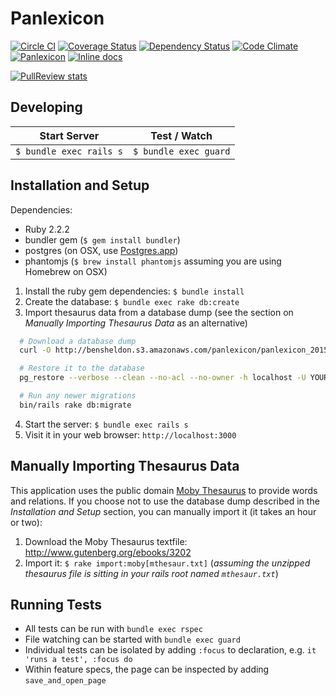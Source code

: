 # Panlexicon

[![Circle CI](https://circleci.com/gh/bensheldon/panlexicon-rails.svg?style=shield)](https://circleci.com/gh/bensheldon/panlexicon-rails)
[![Coverage Status](https://coveralls.io/repos/bensheldon/panlexicon-rails/badge.png?branch=master)](https://coveralls.io/r/bensheldon/panlexicon-rails?branch=master)
[![Dependency Status](https://gemnasium.com/bensheldon/panlexicon-rails.png)](https://gemnasium.com/bensheldon/panlexicon-rails)
[![Code Climate](https://codeclimate.com/github/bensheldon/panlexicon-rails.svg)](https://codeclimate.com/github/bensheldon/panlexicon-rails)
[![Panlexicon](http://img.shields.io/badge/words-103,256-blue.svg)](http://panlexicon.com)
[![Inline docs](http://inch-ci.org/github/bensheldon/panlexicon-rails.svg?branch=master)](http://inch-ci.org/github/bensheldon/panlexicon-rails)

[![PullReview stats](https://www.pullreview.com/github/bensheldon/panlexicon-rails/badges/master.svg?type=full)](https://www.pullreview.com/github/bensheldon/panlexicon-rails/reviews/master)

Developing
----------

Start Server | Test / Watch
-------------|-----------
`$ bundle exec rails s`   | `$ bundle exec guard`

Installation and Setup
----------------------

Dependencies:
- Ruby 2.2.2
- bundler gem (`$ gem install bundler`)
- postgres (on OSX, use [Postgres.app](http://postgresapp.com/))
- phantomjs (`$ brew install phantomjs` assuming you are using Homebrew on OSX)

1. Install the ruby gem dependencies: `$ bundle install`
2. Create the database: `$ bundle exec rake db:create`
3. Import thesaurus data from a database dump (see the section on _Manually Importing Thesaurus Data_ as an alternative)
  ```bash
    # Download a database dump
    curl -O http://bensheldon.s3.amazonaws.com/panlexicon/panlexicon_20150606.dump

    # Restore it to the database
    pg_restore --verbose --clean --no-acl --no-owner -h localhost -U YOUR_USERNAME -d panlexicon_development panlexicon_20150606.dump`

    # Run any newer migrations
    bin/rails rake db:migrate

  ```
4. Start the server: `$ bundle exec rails s`
5. Visit it in your web browser: `http://localhost:3000`

Manually Importing Thesaurus Data
-------------------------------------

This application uses the public domain [Moby Thesaurus](http://www.gutenberg.org/ebooks/3202) to provide words and relations. If you choose not to use the database dump described in the _Installation and Setup_ section, you can manually import it (it takes an hour or two):

1. Download the Moby Thesaurus textfile: http://www.gutenberg.org/ebooks/3202
2. Import it: `$ rake import:moby[mthesaur.txt]` (_assuming the unzipped thesaurus file is sitting in your rails root named `mthesaur.txt`_)

Running Tests
-------------

- All tests can be run with `bundle exec rspec`
- File watching can be started with `bundle exec guard`
- Individual tests can be isolated by adding `:focus` to declaration, e.g. `it 'runs a test', :focus do`
- Within feature specs, the page can be inspected by adding `save_and_open_page`
